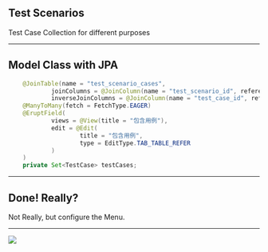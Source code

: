 ## Test Scenarios

Test Case Collection for different purposes

---

## Model Class with JPA

```java
    @JoinTable(name = "test_scenario_cases",
            joinColumns = @JoinColumn(name = "test_scenario_id", referencedColumnName = "id"),
            inverseJoinColumns = @JoinColumn(name = "test_case_id", referencedColumnName = "id"))
    @ManyToMany(fetch = FetchType.EAGER)
    @EruptField(
            views = @View(title = "包含用例"),
            edit = @Edit(
                    title = "包含用例",
                    type = EditType.TAB_TABLE_REFER
            )
    )
    private Set<TestCase> testCases;
```

---

## Done! Really?

Not Really, but configure the Menu.

---

![](/images/test-scenarios.png)


